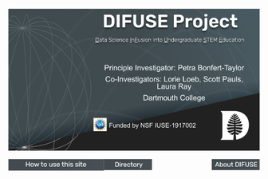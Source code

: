 ![DIFUSE Project at Dartmouth College. Funded by NSF IUSE1917002](https://github.com/difuse-dartmouth/.github/blob/362f6cb322fbde369a0a806404b6359095cce303/profile/DIFUSE%20splash.png)

<a href="https://github.com/difuse-dartmouth/.github/blob/ae1bde7e530cd803604403d8ef8ae5639bdf3754/profile/howto.md"><img src="profile/howto_button.png" alt="How to use this collection" align="left" style="width:2in"></a>
<a href="https://github.com/difuse-dartmouth/.github/blob/d33eabf1b578cbd339ea1cfa37aa980ff748d621/profile/module-directory.md"><img src="profile/directory-button.png" alt="Module Directory" align="left" style="width:1in"></a>
<a href="https://github.com/difuse-dartmouth/.github/blob/06ebfd184d6d0a4cea3909bb7da788f4d6af38cb/profile/about_difuse.md"><img src="profile/about_button.png" alt="About DIFUSE" align="right" style="width:1in"></a>

<!--
**Here are some ideas to get you started:**

🙋‍♀️ A short introduction - what is your organization all about?
🌈 Contribution guidelines - how can the community get involved?
👩‍💻 Useful resources - where can the community find your docs? Is there anything else the community should know?
🍿 Fun facts - what does your team eat for breakfast?
🧙 Remember, you can do mighty things with the power of [Markdown](https://docs.github.com/github/writing-on-github/getting-started-with-writing-and-formatting-on-github/basic-writing-and-formatting-syntax)
-->
